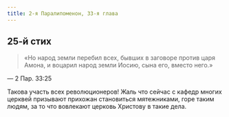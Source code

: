 ```yaml
---
title: 2-я Паралипоменон, 33-я глава
---
```


## 25-й стих

> «Но народ земли перебил всех, бывших в заговоре против царя Амона, и воцарил народ земли Иосию,
> сына его, вместо него.»

— 2 Пар. 33:25

Такова участь всех революционеров! Жаль что сейчас с кафедр многих церквей призывают прихожан
становиться мятежниками, горе таким людям, за то что вовлекают церковь Христову в такие дела.
